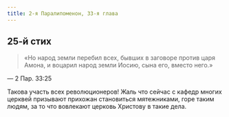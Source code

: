 ```yaml
---
title: 2-я Паралипоменон, 33-я глава
---
```


## 25-й стих

> «Но народ земли перебил всех, бывших в заговоре против царя Амона, и воцарил народ земли Иосию,
> сына его, вместо него.»

— 2 Пар. 33:25

Такова участь всех революционеров! Жаль что сейчас с кафедр многих церквей призывают прихожан
становиться мятежниками, горе таким людям, за то что вовлекают церковь Христову в такие дела.
